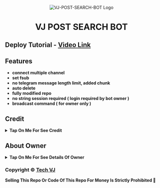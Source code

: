 <p align="center">
  <img src="https://graph.org/file/d57d6f83abb6b8d0efb02.jpg" alt="VJ-POST-SEARCH-BOT Logo">
</p>
<h1 align="center">
  VJ POST SEARCH BOT
</h1>

## Deploy Tutorial - [Video Link](https://youtu.be/ODGrhh1L0ls)

## Features

- <b>connect multiple channel
- set fsub
- no telegram message length limit, added chunk
- auto delete 
- fully modified repo
- no string session required ( login required by bot owner )
- broadcast command ( for owner only )</b>

## Credit

<b><details><summary>Tap On Me For See Credit</summary>

💝 Credit Goes To [Tech VJ](https://telegram.me/Kingvj01) So Don't Forgot To Give Credit

💘 Base Repo Credit [CyniteOfficial](https://github.com/CyniteOfficial)

💖 And Thank You So Much To All Who Help In This Journey 💕

Copyright ©️ [Tech VJ](https://telegram.me/Kingvj01)

</b>
</details>

## About Owner 

<b><details><summary>Tap On Me For See Details Of Owner</summary>

- YouTube Channel : [Tech VJ](https://youtube.com/@Tech_VJ)
- Telegram Channel : [VJ Botz](https://telegram.me/VJ_Botz)
- Contact Link : [King VJ](https://telegram.me/Kingvj01)
- Instagram Id Link : [Tech VJ](https://instagram.com/tech.vj)

</b>
</details>


### Copyright ©️ [Tech VJ](https://telegram.me/Kingvj01)

<b>Selling This Repo Or Code Of This Repo For Money Is Strictly Prohibited 🚫</b>

